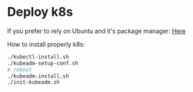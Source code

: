 # Deploy k8s

If you prefer to rely on Ubuntu and it's package manager: [Here](https://github.com/HelifeWasTaken/k8s-setup/tree/ubuntu)

How to install properly k8s:
```sh
./kubectl-install.sh
./kubeadm-setup-conf.sh
# reboot
./kubeadm-install.sh
./init-kubeadm.sh
```
